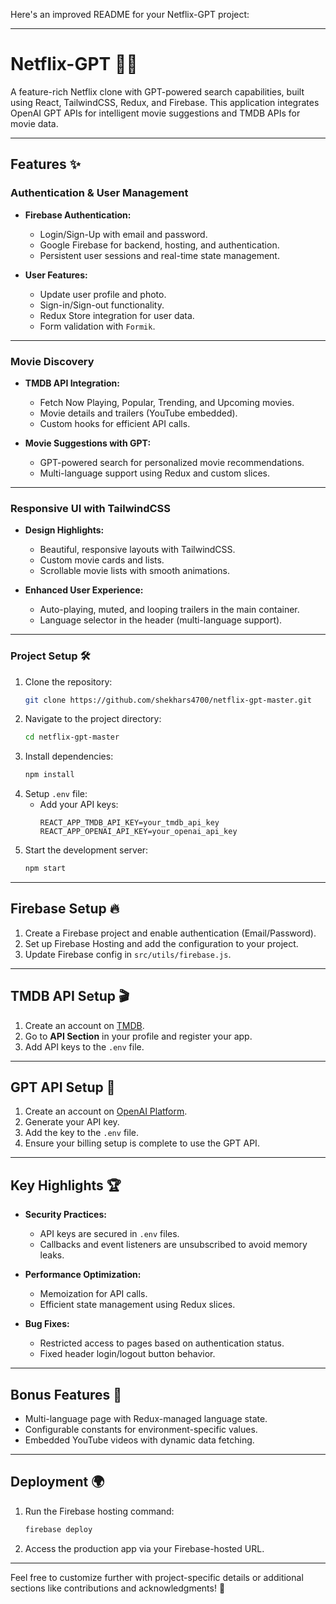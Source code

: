 Here's an improved README for your Netflix-GPT project:

---

# Netflix-GPT 🎥🤖  
A feature-rich Netflix clone with GPT-powered search capabilities, built using React, TailwindCSS, Redux, and Firebase. This application integrates OpenAI GPT APIs for intelligent movie suggestions and TMDB APIs for movie data.

---

## Features ✨

### Authentication & User Management
- **Firebase Authentication:**  
  - Login/Sign-Up with email and password.
  - Google Firebase for backend, hosting, and authentication.
  - Persistent user sessions and real-time state management.

- **User Features:**  
  - Update user profile and photo.  
  - Sign-in/Sign-out functionality.  
  - Redux Store integration for user data.  
  - Form validation with `Formik`.

---

### Movie Discovery
- **TMDB API Integration:**  
  - Fetch Now Playing, Popular, Trending, and Upcoming movies.  
  - Movie details and trailers (YouTube embedded).  
  - Custom hooks for efficient API calls.  

- **Movie Suggestions with GPT:**  
  - GPT-powered search for personalized movie recommendations.  
  - Multi-language support using Redux and custom slices.  

---

### Responsive UI with TailwindCSS
- **Design Highlights:**  
  - Beautiful, responsive layouts with TailwindCSS.  
  - Custom movie cards and lists.  
  - Scrollable movie lists with smooth animations.

- **Enhanced User Experience:**  
  - Auto-playing, muted, and looping trailers in the main container.  
  - Language selector in the header (multi-language support).  

---

### Project Setup 🛠️

1. Clone the repository:
   ```bash
   git clone https://github.com/shekhars4700/netflix-gpt-master.git
   ```
2. Navigate to the project directory:
   ```bash
   cd netflix-gpt-master
   ```
3. Install dependencies:
   ```bash
   npm install
   ```
4. Setup `.env` file:
   - Add your API keys:
     ```
     REACT_APP_TMDB_API_KEY=your_tmdb_api_key
     REACT_APP_OPENAI_API_KEY=your_openai_api_key
     ```
5. Start the development server:
   ```bash
   npm start
   ```

---

## Firebase Setup 🔥
1. Create a Firebase project and enable authentication (Email/Password).  
2. Set up Firebase Hosting and add the configuration to your project.  
3. Update Firebase config in `src/utils/firebase.js`.  

---

## TMDB API Setup 🎬
1. Create an account on [TMDB](https://www.themoviedb.org/).  
2. Go to **API Section** in your profile and register your app.  
3. Add API keys to the `.env` file.  

---

## GPT API Setup 🤖
1. Create an account on [OpenAI Platform](https://platform.openai.com/).  
2. Generate your API key.  
3. Add the key to the `.env` file.  
4. Ensure your billing setup is complete to use the GPT API.

---

## Key Highlights 🏆
- **Security Practices:**  
  - API keys are secured in `.env` files.  
  - Callbacks and event listeners are unsubscribed to avoid memory leaks.

- **Performance Optimization:**  
  - Memoization for API calls.  
  - Efficient state management using Redux slices.  

- **Bug Fixes:**  
  - Restricted access to pages based on authentication status.  
  - Fixed header login/logout button behavior.

---

## Bonus Features 🌟
- Multi-language page with Redux-managed language state.  
- Configurable constants for environment-specific values.  
- Embedded YouTube videos with dynamic data fetching.  

---

## Deployment 🌍
1. Run the Firebase hosting command:  
   ```bash
   firebase deploy
   ```
2. Access the production app via your Firebase-hosted URL.

---

Feel free to customize further with project-specific details or additional sections like contributions and acknowledgments! 🚀
